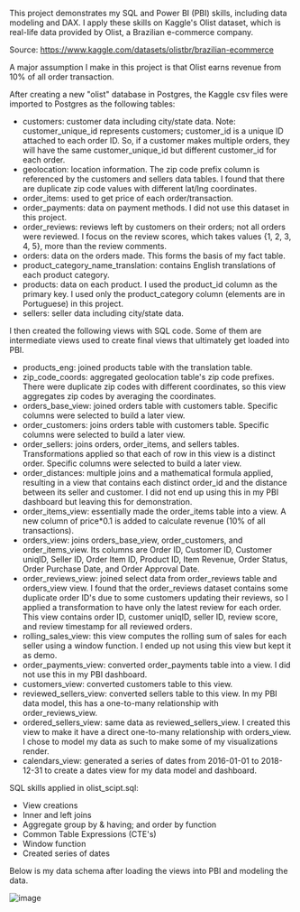 This project demonstrates my SQL and Power BI (PBI) skills, including data modeling and DAX. I apply these skills on Kaggle's Olist dataset, which is real-life data provided by Olist, a Brazilian e-commerce company.

Source: https://www.kaggle.com/datasets/olistbr/brazilian-ecommerce

A major assumption I make in this project is that Olist earns revenue from 10% of all order transaction.

After creating a new "olist" database in Postgres, the Kaggle csv files were imported to Postgres as the following tables:

- customers: customer data including city/state data. Note: customer_unique_id represents customers; customer_id is a unique ID attached to each order ID. So, if a customer makes multiple orders, they will have the same customer_unique_id but different customer_id for each order.
- geolocation: location information. The zip code prefix column is referenced by the customers and sellers data tables. I found that there are duplicate zip code values with different lat/lng coordinates.
- order_items: used to get price of each order/transaction.
- order_payments: data on payment methods. I did not use this dataset in this project.
- order_reviews: reviews left by customers on their orders; not all orders were reviewed. I focus on the review scores, which takes values {1, 2, 3, 4, 5}, more than the review comments.
- orders: data on the orders made. This forms the basis of my fact table.
- product_category_name_translation: contains English translations of each product category.
- products: data on each product. I used the product_id column as the primary key. I used only the product_category column (elements are in Portuguese) in this project.
- sellers: seller data including city/state data.

I then created the following views with SQL code. Some of them are intermediate views used to create final views that ultimately get loaded into PBI.

- products_eng: joined products table with the translation table.
- zip_code_coords: aggregated geolocation table's zip code prefixes. There were duplicate zip codes with different coordinates, so this view aggregates zip codes by averaging the coordinates.
- orders_base_view: joined orders table with customers table. Specific columns were selected to build a later view.
- order_customers: joins orders table with customers table. Specific columns were selected to build a later view.
- order_sellers: joins orders, order_items, and sellers tables. Transformations applied so that each of row in this view is a distinct order. Specific columns were selected to build a later view.
- order_distances: multiple joins and a mathematical formula applied, resulting in a view that contains each distinct order_id and the distance between its seller and customer. I did not end up using this in my PBI dashboard but leaving this for demonstration.
- order_items_view: essentially made the order_items table into a view. A new column of price*0.1 is added to calculate revenue (10% of all transactions).
- orders_view: joins orders_base_view, order_customers, and order_items_view. Its columns are Order ID, Customer ID, Customer uniqID, Seller ID, Order Item ID, Product ID, Item Revenue, Order Status, Order Purchase Date, and Order Approval Date.
- order_reviews_view: joined select data from order_reviews table and orders_view view. I found that the order_reviews dataset contains some duplicate order ID's due to some customers updating their reviews, so I applied a transformation to have only the latest review for each order. This view contains order ID, customer uniqID, seller ID, review score, and review timestamp for all reviewed orders.
- rolling_sales_view: this view computes the rolling sum of sales for each seller using a window function. I ended up not using this view but kept it as demo.
- order_payments_view: converted order_payments table into a view. I did not use this in my PBI dashboard.
- customers_view: converted customers table to this view.
- reviewed_sellers_view: converted sellers table to this view. In my PBI data model, this has a one-to-many relationship with order_reviews_view.
- ordered_sellers_view: same data as reviewed_sellers_view. I created this view to make it have a direct one-to-many relationship with orders_view. I chose to model my data as such to make some of my visualizations render.
- calendars_view: generated a series of dates from 2016-01-01 to 2018-12-31 to create a dates view for my data model and dashboard.

SQL skills applied in olist_scipt.sql:
- View creations
- Inner and left joins
- Aggregate group by & having; and order by function
- Common Table Expressions (CTE's)
- Window function
- Created series of dates

Below is my data schema after loading the views into PBI and modeling the data.

![image](https://github.com/yeonsoochung/olist/assets/90481059/67d19f3b-dd77-41e3-bfa8-be44db74306b)

